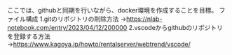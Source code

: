 ここでは、githubと同期を行いながら、docker環境を作成することを目標。
ファイル構成
1.gitのリポジトリの削除方法
→https://nlab-notebook.com/entry/2023/04/12/200000
2.vscodeからgithubのリポジトリを登録する方法
→https://www.kagoya.jp/howto/rentalserver/webtrend/vscode/
